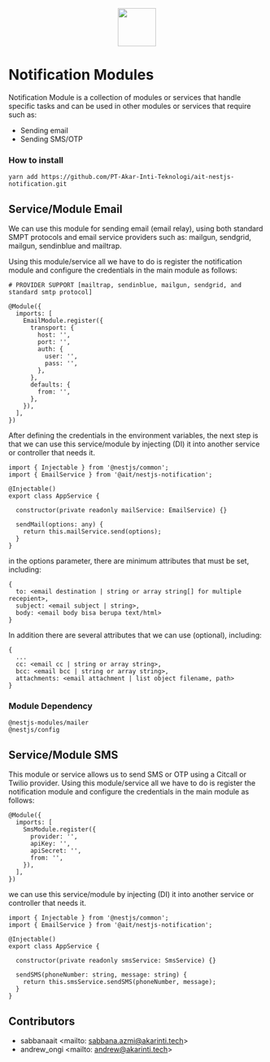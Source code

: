 <p align="center">
  <img src="https://cdn-icons-png.flaticon.com/512/126/126816.png" width="75">
</p>

# Notification Modules
Notification Module is a collection of modules or services that handle specific tasks and can be used in other modules or services that require such as:
- Sending email
- Sending SMS/OTP

### How to install
```
yarn add https://github.com/PT-Akar-Inti-Teknologi/ait-nestjs-notification.git
```
## Service/Module Email
We can use this module for sending email (email relay), using both standard SMPT protocols and email service providers such as: mailgun, sendgrid, mailgun, sendinblue and mailtrap.

Using this module/service all we have to do is register the notification module and configure the credentials in the main module as follows:

```
# PROVIDER SUPPORT [mailtrap, sendinblue, mailgun, sendgrid, and standard smtp protocol]

@Module({
  imports: [
    EmailModule.register({
      transport: {
        host: '',
        port: '',
        auth: {
          user: '',
          pass: '',
        },
      },
      defaults: {
        from: '',
      },
    }),
  ],
})

```
After defining the credentials in the environment variables, the next step is that we can use this service/module by injecting (DI) it into another service or controller that needs it.

```
import { Injectable } from '@nestjs/common';
import { EmailService } from '@ait/nestjs-notification';

@Injectable()
export class AppService {

  constructor(private readonly mailService: EmailService) {}

  sendMail(options: any) {
    return this.mailService.send(options);
  }
}

```
in the options parameter, there are minimum attributes that must be set, including:
```
{
  to: <email destination | string or array string[] for multiple recepient>,
  subject: <email subject | string>,
  body: <email body bisa berupa text/html>
}
```
In addition there are several attributes that we can use (optional), including:
```
{
  ...
  cc: <email cc | string or array string>,
  bcc: <email bcc | string or array string>,
  attachments: <email attachment | list object filename, path>
}
```
### Module Dependency
```
@nestjs-modules/mailer
@nestjs/config
```

## Service/Module SMS
This module or service allows us to send SMS or OTP using a Citcall or Twilio provider.
Using this module/service all we have to do is register the notification module and configure the credentials in the main module as follows:

```
@Module({
  imports: [
    SmsModule.register({
      provider: '',
      apiKey: '',
      apiSecret: '',
      from: '',
    }),
  ],
})
```

we can use this service/module by injecting (DI) it into another service or controller that needs it.

```
import { Injectable } from '@nestjs/common';
import { EmailService } from '@ait/nestjs-notification';

@Injectable()
export class AppService {

  constructor(private readonly smsService: SmsService) {}

  sendSMS(phoneNumber: string, message: string) {
    return this.smsService.sendSMS(phoneNumber, message);
  }
}
```
## Contributors
- sabbanaait <mailto: sabbana.azmi@akarinti.tech>
- andrew_ongi <mailto: andrew@akarinti.tech>
